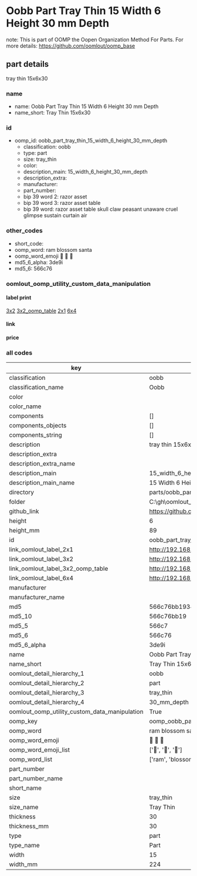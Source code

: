 # Oobb Part Tray Thin 15 Width 6 Height 30 mm Depth  

note: This is part of OOMP the Oopen Organization Method For Parts. For more details: https://github.com/oomlout/oomp_base

##  part details
  



tray thin 15x6x30



### name
* name: Oobb Part Tray Thin 15 Width 6 Height 30 mm Depth
* name_short: Tray Thin 15x6x30 
### id
* oomp_id: oobb_part_tray_thin_15_width_6_height_30_mm_depth
  * classification: oobb
  * type: part
  * size: tray_thin
  * color: 
  * description_main: 15_width_6_height_30_mm_depth
  * description_extra: 
  * manufacturer: 
  * part_number: 
  * bip 39 word 2: razor asset
  * bip 39 word 3: razor asset table
  * bip 39 word: razor asset table skull claw peasant unaware cruel glimpse sustain curtain air

### other_codes
* short_code: 
* oomp_word: ram blossom santa
* oomp_word_emoji :ram: :blossom: :santa:
* md5_6_alpha: 3de9i
* md5_6: 566c76






### oomlout_oomp_utility_custom_data_manipulation
#### label print
[3x2](http://192.168.1.245:1112/?label=oomp%203de9i)
[3x2_oomp_table](http://192.168.1.108:1112/?label=oomp%203de9i)
[2x1](http://192.168.1.242:1112/?label=oomp%203de9i)
[6x4](http://192.168.1.55:1112/?label=oomp%203de9i)    

#### link

                              

#### price







### all codes 
| key | value |  
| --- | --- |  
| classification | oobb |  
| classification_name | Oobb |  
| color |  |  
| color_name |  |  
| components | [] |  
| components_objects | [] |  
| components_string | [] |  
| description | tray thin 15x6x30 |  
| description_extra |  |  
| description_extra_name |  |  
| description_main | 15_width_6_height_30_mm_depth |  
| description_main_name | 15 Width 6 Height 30 mm Depth |  
| directory | parts/oobb_part_tray_thin_15_width_6_height_30_mm_depth |  
| folder | C:\gh\oomlout_oobb_version_4_generated_parts\parts\oobb_part_tray_thin_15_width_6_height_30_mm_depth |  
| github_link | https://github.com/oomlout/oomlout_oomp_part_src/tree/main/parts/oobb_part_tray_thin_15_width_6_height_30_mm_depth |  
| height | 6 |  
| height_mm | 89 |  
| id | oobb_part_tray_thin_15_width_6_height_30_mm_depth |  
| link_oomlout_label_2x1 | http://192.168.1.242:1112/?label=oomp%203de9i |  
| link_oomlout_label_3x2 | http://192.168.1.245:1112/?label=oomp%203de9i |  
| link_oomlout_label_3x2_oomp_table | http://192.168.1.108:1112/?label=oomp%203de9i |  
| link_oomlout_label_6x4 | http://192.168.1.55:1112/?label=oomp%203de9i |  
| manufacturer |  |  
| manufacturer_name |  |  
| md5 | 566c76bb19349d8e88950cadb9c36d95 |  
| md5_10 | 566c76bb19 |  
| md5_5 | 566c7 |  
| md5_6 | 566c76 |  
| md5_6_alpha | 3de9i |  
| name | Oobb Part Tray Thin 15 Width 6 Height 30 mm Depth |  
| name_short | Tray Thin 15x6x30  |  
| oomlout_detail_hierarchy_1 | oobb |  
| oomlout_detail_hierarchy_2 | part |  
| oomlout_detail_hierarchy_3 | tray_thin |  
| oomlout_detail_hierarchy_4 | 30_mm_depth |  
| oomlout_oomp_utility_custom_data_manipulation | True |  
| oomp_key | oomp_oobb_part_tray_thin_15_width_6_height_30_mm_depth |  
| oomp_word | ram blossom santa |  
| oomp_word_emoji | :ram: :blossom: :santa: |  
| oomp_word_emoji_list | [':ram:', ':blossom:', ':santa:'] |  
| oomp_word_list | ['ram', 'blossom', 'santa'] |  
| part_number |  |  
| part_number_name |  |  
| short_name |  |  
| size | tray_thin |  
| size_name | Tray Thin |  
| thickness | 30 |  
| thickness_mm | 30 |  
| type | part |  
| type_name | Part |  
| width | 15 |  
| width_mm | 224 |  
